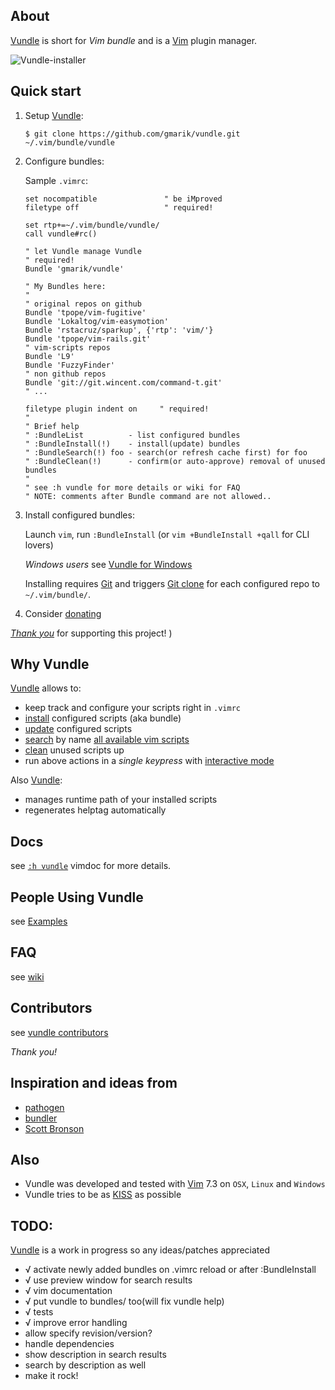 ## About

[Vundle] is short for _Vim bundle_ and is a [Vim] plugin manager.

![Vundle-installer](http://25.media.tumblr.com/tumblr_m8m96w06G81r39828o1_1280.png)

## Quick start

1. Setup [Vundle]:

     ```
     $ git clone https://github.com/gmarik/vundle.git ~/.vim/bundle/vundle
     ```

2. Configure bundles:

     Sample `.vimrc`:

     ```vim
     set nocompatible               " be iMproved
     filetype off                   " required!

     set rtp+=~/.vim/bundle/vundle/
     call vundle#rc()

     " let Vundle manage Vundle
     " required! 
     Bundle 'gmarik/vundle'

     " My Bundles here:
     "
     " original repos on github
     Bundle 'tpope/vim-fugitive'
     Bundle 'Lokaltog/vim-easymotion'
     Bundle 'rstacruz/sparkup', {'rtp': 'vim/'}
     Bundle 'tpope/vim-rails.git'
     " vim-scripts repos
     Bundle 'L9'
     Bundle 'FuzzyFinder'
     " non github repos
     Bundle 'git://git.wincent.com/command-t.git'
     " ...

     filetype plugin indent on     " required!
     "
     " Brief help
     " :BundleList          - list configured bundles
     " :BundleInstall(!)    - install(update) bundles
     " :BundleSearch(!) foo - search(or refresh cache first) for foo
     " :BundleClean(!)      - confirm(or auto-approve) removal of unused bundles
     "
     " see :h vundle for more details or wiki for FAQ
     " NOTE: comments after Bundle command are not allowed..

     ```

3. Install configured bundles:

     Launch `vim`, run `:BundleInstall` 
     (or `vim +BundleInstall +qall` for CLI lovers)

     *Windows users* see [Vundle for Windows](https://github.com/gmarik/vundle/wiki/Vundle-for-Windows)

     Installing requires [Git] and triggers [Git clone](http://gitref.org/creating/#clone) for each configured repo to `~/.vim/bundle/`.

4. Consider [donating](https://www.paypal.com/cgi-bin/webscr?cmd=_s-xclick&hosted_button_id=T44EJZX8RBUWY)

[*Thank you*](http://j.mp/rSbm01) for supporting this project! )


## Why Vundle

[Vundle] allows to:

- keep track and configure your scripts right in `.vimrc`
- [install] configured scripts (aka bundle) 
- [update] configured scripts
- [search] by name [all available vim scripts]
- [clean] unused scripts up
- run above actions in a *single keypress* with [interactive mode]

Also [Vundle]:

- manages runtime path of your installed scripts
- regenerates helptag automatically

## Docs

see [`:h vundle`](vundle/blob/master/doc/vundle.txt#L1) vimdoc for more details.

## People Using Vundle

see [Examples](/gmarik/vundle/wiki/Examples)

## FAQ

see [wiki](/gmarik/vundle/wiki)

## Contributors

  see [vundle contributors](https://github.com/gmarik/vundle/graphs/contributors)

*Thank you!*

## Inspiration and ideas from

* [pathogen]
* [bundler]
* [Scott Bronson](http://github.com/bronson)

## Also

* Vundle was developed and tested with [Vim] 7.3 on `OSX`, `Linux` and `Windows`
* Vundle tries to be as [KISS](http://en.wikipedia.org/wiki/KISS_principle) as possible

## TODO:
[Vundle] is a work in progress so any ideas/patches appreciated

* √ activate newly added bundles on .vimrc reload or after :BundleInstall
* √ use preview window for search results
* √ vim documentation
* √ put vundle to bundles/ too(will fix vundle help)
* √ tests
* √ improve error handling
* allow specify revision/version?
* handle dependencies
* show description in search results
* search by description as well
* make it rock!

[Vundle]:http://github.com/gmarik/vundle
[Pathogen]:http://github.com/tpope/vim-pathogen/
[Bundler]:http://github.com/wycats/bundler/
[Vim]:http://www.vim.org
[Git]:http://git-scm.com
[all available vim scripts]:http://vim-scripts.org/vim/scripts.html

[install]:https://github.com/gmarik/vundle/blob/master/doc/vundle.txt#L110-124
[update]:https://github.com/gmarik/vundle/blob/master/doc/vundle.txt#L128-134
[search]:https://github.com/gmarik/vundle/blob/master/doc/vundle.txt#L136-158
[clean]:https://github.com/gmarik/vundle/blob/master/doc/vundle.txt#L168-180
[interactive mode]:https://github.com/gmarik/vundle/blob/master/doc/vundle.txt#L184-210
